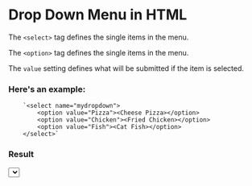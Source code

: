# Drop Down Menu in HTML

The `<select>` tag defines the single items in the menu.

The `<option>` tag defines the single items in the menu.


The `value` setting defines what will be submitted if the item is selected.

### Here's an example:


 	
 		`<select name="mydropdown">
 			<option value="Pizza"><Cheese Pizza></option>
 			<option value="Chicken"><Fried Chicken></option>
 			<option value="Fish"><Cat Fish></option>
 		</select>`
 	
 	
 	
 	
### Result


<html>
<head> 
<title></title>
</head>
 	<body>
 		<select name="mydropdown">
 			<option value="Pizza"><Cheese Pizza></option>
 			<option value="Chicken"><Fried Chicken></option>
 			<option value="Fish"><Cat Fish></option>
 		</select>
 	<body>
 	</html>